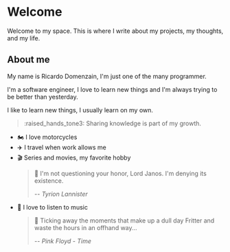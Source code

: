 # Welcome

Welcome to my space. This is where I write about my projects, my thoughts, and my life.

## About me

My name is Ricardo Domenzain, I'm just one of the many programmer.

I'm a software engineer, I love to learn new things and I'm always trying to be better than yesterday.

I like to learn new things, I usually learn on my own.

> :raised_hands_tone3: Sharing knowledge is part of my growth.

- :motorcycle: I love motorcycles
- :airplane: I travel when work allows me
- :clapper: Series and movies, my favorite hobby
  > :dragon_face: I'm not questioning your honor, Lord Janos. I'm denying its existence.
  >
  > -- <cite>Tyrion Lannister</cite>
- :musical_note: I love to listen to music
  > :musical_score: Ticking away the moments that make up a dull day 
  > Fritter and waste the hours in an offhand way...
  > 
  > -- <cite>Pink Floyd - Time</cite>

